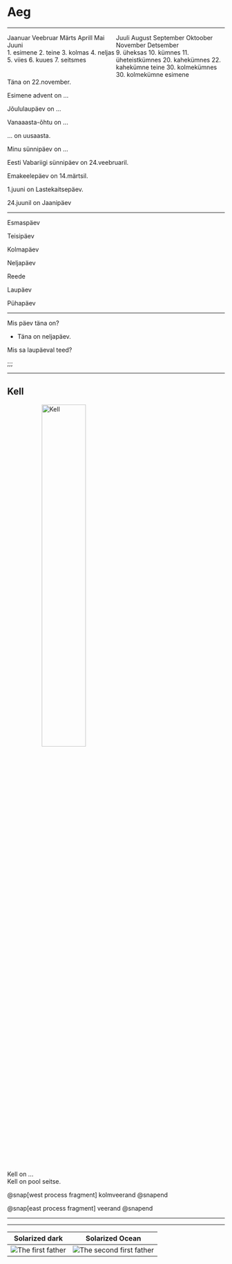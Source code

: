 # Aeg

---
<div style="text-align: left; float: left; width: 50%;">
Jaanuar  
Veebruar  
Märts  
Aprill  
Mai  
Juuni  
</div>

<div style="text-align: left; float: left; width: 50%;">
Juuli  
August  
September  
Oktoober  
November  
Detsember
</div>

---

<div style="text-align: left; float: left; width: 50%;">
1. esimene
2. teine
3. kolmas
4. neljas
5. viies
6. kuues
7. seitsmes
</div>

<div style="text-align: left; float: left; width: 50%;">
<span>9. üheksas</span>
<span>10. kümnes</span>
<span>11. üheteistkümnes</span>
<span>20. kahekümnes</span>
<span>22. kahekümne teine</span>
<span>30. kolmekümnes</span>
<span>30. kolmekümne esimene</span>
</div>


---

Täna on 22.november.

Esimene advent on ...

Jõululaupäev on ...

Vanaaasta-õhtu on ...

 ... on uusaasta.

Minu sünnipäev on ...

Eesti Vabariigi sünnipäev on 24.veebruaril.

Emakeelepäev on 14.märtsil.

1.juuni on Lastekaitsepäev.

24.juunil on Jaanipäev

---

Esmaspäev

Teisipäev

Kolmapäev

Neljapäev

Reede

Laupäev

Pühapäev

---

Mis päev täna on?

- Täna on neljapäev.

Mis sa laupäeval teed?

;;;


---
## Kell
<img alt="Kell" src="https://proxy.duckduckgo.com/iu/?u=https%3A%2F%2Fll-us-i5.wal.co%2Fasr%2F2f10e09c-a676-465b-92a9-bdf0f1c7221e_1.aca3f7afc69e0aa13cc8996fee833245.jpeg-1c40199e0c62260cd7359d6239220f62e2241194-optim-2000x2000.jpg&f=1" style="width: 45%; margin-left: 5rem; border: none; background: none; box-shadow: none;" />

Kell on ...   
Kell on pool seitse.

@snap[west process fragment]
kolmveerand
@snapend

@snap[east process fragment]
veerand
@snapend




---

---

Solarized dark             |  Solarized Ocean
:-------------------------:|:-------------------------:
![The first father][First Father]  |  ![The second first father][Second Father]

[First Father]: http://octodex.github.com/images/founding-father.jpg
[Second Father]: http://octodex.github.com/images/foundingfather_v2.png
